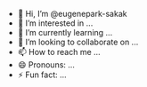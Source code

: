 - 👋 Hi, I’m @eugenepark-sakak
- 👀 I’m interested in ...
- 🌱 I’m currently learning ...
- 💞️ I’m looking to collaborate on ...
- 📫 How to reach me ...
- 😄 Pronouns: ...
- ⚡ Fun fact: ...

<!---
eugenepark-sakak/eugenepark-sakak is a ✨ special ✨ repository because its `README.md` (this file) appears on your GitHub profile.
You can click the Preview link to take a look at your changes.
--->
